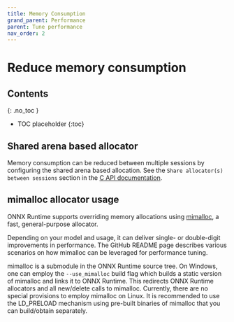```yaml
---
title: Memory Consumption
grand_parent: Performance
parent: Tune performance
nav_order: 2
---
```


# Reduce memory consumption

## Contents
{: .no_toc }

* TOC placeholder
{:toc}

## Shared arena based allocator

Memory consumption can be reduced between multiple sessions by configuring the shared arena based allocation. See the `Share allocator(s) between sessions` section in the [C API documentation](../../get-started/with-c.md).

## mimalloc allocator usage

ONNX Runtime supports overriding memory allocations using [mimalloc](https://github.com/microsoft/mimalloc), a fast, general-purpose allocator.

Depending on your model and usage, it can deliver single- or double-digit improvements in performance. The GitHub README page describes various scenarios on how mimalloc can be leveraged for performance tuning.

mimalloc is a submodule in the ONNX Runtime source tree. On Windows, one can employ the `--use_mimalloc` build flag which builds a static version of mimalloc and links it to ONNX Runtime. This redirects ONNX Runtime allocators and all new/delete calls to mimalloc.
Currently, there are no special provisions to employ mimalloc on Linux. It is recommended to use the LD_PRELOAD mechanism using pre-built binaries of mimalloc that you can build/obtain separately.


